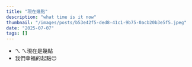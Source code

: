 ```yaml
---
title: "現在幾點"
description: "what time is it now"
thumbnail: "/images/posts/b53e42f5-ded8-41c1-9b75-0acb20b3e5f5.jpeg"
date: "2025-07-07"
tags: []
---
```

- ㄟ ㄟ現在是幾點
- 我們幸福的起點😔
